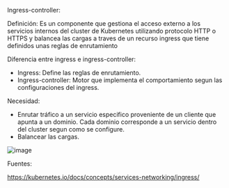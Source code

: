 

Ingress-controller:

Definición: Es un componente que gestiona el acceso externo a los servicios internos del cluster de Kubernetes utilizando protocolo HTTP o HTTPS y balancea las cargas a traves de un recurso ingress que tiene definidos unas reglas de enrutamiento

Diferencia entre ingress e ingress-controller:

- Ingress: Define las reglas de enrutamiento.
- Ingress-controller: Motor que implementa el comportamiento segun las configuraciones del ingress.

Necesidad:

- Enrutar tráfico a un servicio especifico proveniente de un cliente que apunta a un dominio. Cada dominio corresponde a un servicio dentro del cluster segun como se configure.
- Balancear las cargas.

![image](https://github.com/user-attachments/assets/2b4fb9e5-5130-4606-b324-7a26327154a3)

  
Fuentes:

https://kubernetes.io/docs/concepts/services-networking/ingress/

